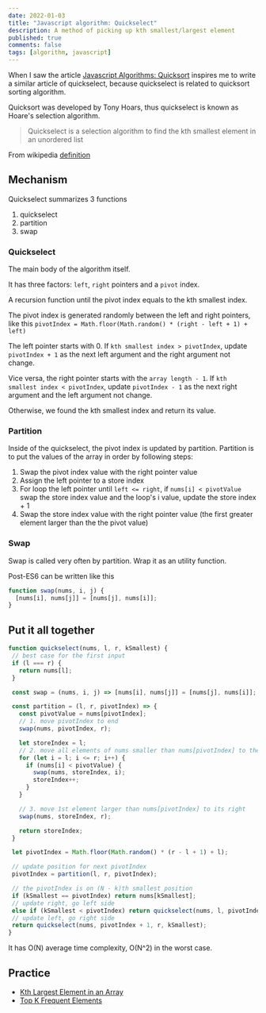 ```yaml
---
date: 2022-01-03
title: "Javascript algorithm: Quickselect"
description: A method of picking up kth smallest/largest element
published: true
comments: false
tags: [algorithm, javascript]
---
```


When I saw the article [Javascript Algorithms: Quicksort](https://wsvincent.com/javascript-algorithms-quicksort/) inspires me to write a similar article of quickselect, because quickselect is related to quicksort sorting algorithm.

Quicksort was developed by Tony Hoars, thus quickselect is known as Hoare's selection algorithm.

> Quickselect is a selection algorithm to find the kth smallest element in an unordered list

From wikipedia [definition](https://en.wikipedia.org/wiki/quickselect)

<!-- more -->

## Mechanism

Quickselect summarizes 3 functions

1. quickselect
2. partition
3. swap

### Quickselect

The main body of the algorithm itself.

It has three factors: `left`, `right` pointers and a `pivot` index.

A recursion function until the pivot index equals to the kth smallest index.

The pivot index is generated randomly between the left and right pointers, like this `pivotIndex = Math.floor(Math.random() * (right - left + 1) + left)`

The left pointer starts with 0. If `kth smallest index > pivotIndex`, update `pivotIndex + 1` as the next left argument and the right argument not change.

Vice versa, the right pointer starts with the `array length - 1`. If `kth smallest index < pivotIndex`, update `pivotIndex - 1` as the next right argument and the left argument not change.

Otherwise, we found the kth smallest index and return its value.

### Partition

Inside of the quickselect, the pivot index is updated by partition. Partition is to put the values of the array in order by following steps:

1. Swap the pivot index value with the right pointer value
2. Assign the left pointer to a store index
3. For loop the left pointer until `left <= right`, if `nums[i] < pivotValue` swap the store index value and the loop's i value, update the store index + 1
4. Swap the store index value with the right pointer value (the first greater element larger than the the pivot value)

### Swap

Swap is called very often by partition. Wrap it as an utility function.

Post-ES6 can be written like this

```js
function swap(nums, i, j) {
  [nums[i], nums[j]] = [nums[j], nums[i]];
}
```

## Put it all together

```js
function quickselect(nums, l, r, kSmallest) {
 // best case for the first input
 if (l === r) {
   return nums[l];
 }

 const swap = (nums, i, j) => [nums[i], nums[j]] = [nums[j], nums[i]];

 const partition = (l, r, pivotIndex) => {
   const pivotValue = nums[pivotIndex];
   // 1. move pivotIndex to end
   swap(nums, pivotIndex, r);

   let storeIndex = l;
   // 2. move all elements of nums smaller than nums[pivotIndex] to the left
   for (let i = l; i <= r; i++) {
     if (nums[i] < pivotValue) {
       swap(nums, storeIndex, i);
       storeIndex++;
     }
   }

   // 3. move 1st element larger than nums[pivotIndex] to its right
   swap(nums, storeIndex, r);

   return storeIndex;
 }

 let pivotIndex = Math.floor(Math.random() * (r - l + 1) + l);

 // update position for next pivotIndex
 pivotIndex = partition(l, r, pivotIndex);

 // the pivotIndex is on (N - k)th smallest position
 if (kSmallest == pivotIndex) return nums[kSmallest];
 // update right, go left side
 else if (kSmallest < pivotIndex) return quickselect(nums, l, pivotIndex - 1, kSmallest);
 // update left, go right side
 return quickselect(nums, pivotIndex + 1, r, kSmallest);
}
```

It has O(N) average time complexity, O(N^2) in the worst case.

## Practice

- [Kth Largest Element in an Array](https://leetcode.com/problems/kth-largest-element-in-an-array/)
- [Top K Frequent Elements](https://leetcode.com/problems/top-k-frequent-elements/description/)
